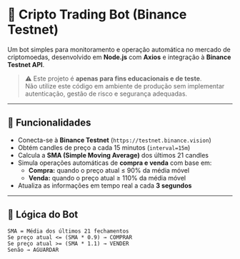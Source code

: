 # 🤖 Cripto Trading Bot (Binance Testnet)

Um bot simples para monitoramento e operação automática no mercado de criptomoedas, desenvolvido em **Node.js** com **Axios** e integração à **Binance Testnet API**.

> ⚠️ Este projeto é **apenas para fins educacionais e de teste**.  
> Não utilize este código em ambiente de produção sem implementar autenticação, gestão de risco e segurança adequadas.

---

## 🧩 Funcionalidades

- Conecta-se à **Binance Testnet** (`https://testnet.binance.vision`)
- Obtém candles de preço a cada 15 minutos (`interval=15m`)
- Calcula a **SMA (Simple Moving Average)** dos últimos 21 candles
- Simula operações automáticas de **compra e venda** com base em:
  - **Compra:** quando o preço atual ≤ 90% da média móvel  
  - **Venda:** quando o preço atual ≥ 110% da média móvel
- Atualiza as informações em tempo real a cada **3 segundos**

---

## 🧠 Lógica do Bot

```text
SMA = Média dos últimos 21 fechamentos
Se preço atual <= (SMA * 0.9) → COMPRAR
Se preço atual >= (SMA * 1.1) → VENDER
Senão → AGUARDAR
